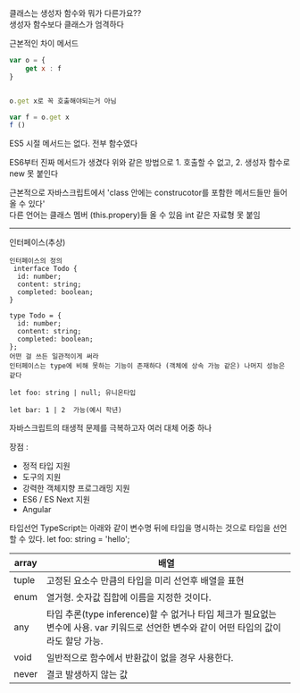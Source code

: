 클래스는 생성자 함수와 뭐가 다른가요??
<br>
생성자 함수보다 클래스가 엄격하다

근본적인 차이 메서드


```javascript
var o = {
	get x : f
}


o.get x로 꼭 호출해야되는거 아님

var f = o.get x
f ()


```
ES5 시절 메서드는 없다. 전부 함수였다

ES6부터 진짜 메서드가 생겼다 위와 같은 방법으로 1. 호출할 수 없고, 2. 생성자 함수로 new 못 붙인다


근본적으로 자바스크립트에서 'class 안에는 construcotor를 포함한 메서드들만 들어올 수 있다'
<br>
다른 언어는 클래스 멤버 (this.propery)들 올 수 있음 int 같은 자료형 못 붙임







---

인터페이스(추상)



```
인터페이스의 정의
 interface Todo {
  id: number;
  content: string;
  completed: boolean;
}

type Todo = {
  id: number;
  content: string;
  completed: boolean;
};
어떤 걸 쓰든 일관적이게 써라
인터페이스는 type에 비해 못하는 기능이 존재하다 (객체에 상속 가능 같은) 나머지 성능은 같다
```

```
let foo: string | null; 유니온타입
```

```
let bar: 1 | 2  가능(예시 학년)

```



자바스크립트의 태생적 문제를 극복하고자 여러 대체 어중 하나

장점 :
<br>
- 정적 타입 지원
- 도구의 지원
- 강력한 객체지향 프로그래밍 지원
- ES6 / ES Next 지원
- Angular

타입선언 
TypeScript는 아래와 같이 변수명 뒤에 타입을 명시하는 것으로 타입을 선언할 수 있다.
let foo: string = 'hello';

| array | 배열                                                         |
| ----- | ------------------------------------------------------------ |
| tuple | 고정된 요소수 만큼의 타입을 미리 선언후 배열을 표현          |
| enum  | 열거형. 숫자값 집합에 이름을 지정한 것이다.                  |
| any   | 타입 추론(type inference)할 수 없거나 타입 체크가 필요없는 변수에 사용. var 키워드로 선언한 변수와 같이 어떤 타입의 값이라도 할당 가능. |
| void  | 일반적으로 함수에서 반환값이 없을 경우 사용한다.             |
| never | 결코 발생하지 않는 값                                        |



